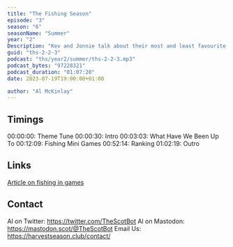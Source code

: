 ```yaml
---
title: "The Fishing Season"
episode: "3"
season: "6"
seasonName: "Summer"
year: "2"
Description: "Kev and Jonnie talk about their most and least favourite fishing mini games"
guid: "ths-2-2-3"
podcast: "ths/year2/summer/ths-2-2-3.mp3"
podcast_bytes: "97228321"
podcast_duration: "01:07:20"
date: 2023-07-19T19:00:00+01:00

author: "Al McKinlay"
---
```


## Timings

00:00:00: Theme Tune
00:00:30: Intro
00:03:03: What Have We Been Up To
00:12:09: Fishing Mini Games
00:52:14: Ranking
01:02:19: Outro

## Links

[Article on fishing in games](https://www.washingtonpost.com/video-games/2022/11/18/fishing-minigame-zelda-genre/)

## Contact

Al on Twitter: https://twitter.com/TheScotBot
Al on Mastodon: https://mastodon.scot/@TheScotBot
Email Us: https://harvestseason.club/contact/
